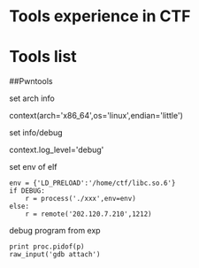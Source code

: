# Tools experience in CTF
# Tools list
##Pwntools

set arch info

context(arch='x86_64',os='linux',endian='little')

set info/debug

context.log_level='debug'

set env of elf

    env = {'LD_PRELOAD':'/home/ctf/libc.so.6'}
    if DEBUG:
    	r = process('./xxx',env=env)
    else:
    	r = remote('202.120.7.210',1212)

debug program from exp

    print proc.pidof(p)
    raw_input('gdb attach')
